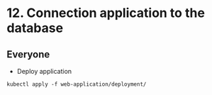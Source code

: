 # 12. Connection application to the database

## Everyone

* Deploy application
```
kubectl apply -f web-application/deployment/
```
